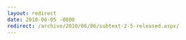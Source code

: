 ```yaml
---
layout: redirect
date: 2010-06-05 -0800
redirect: /archive/2010/06/06/subtext-2-5-released.aspx/
---
```


